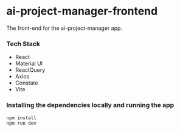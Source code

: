 # ai-project-manager-frontend
The front-end for the ai-project-manager app.

### Tech Stack
- React
- Material UI
- ReactQuery
- Axios
- Constate
- Vite


### Installing the dependencies locally and running the app

```bash
npm install
npm run dev
```
